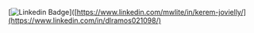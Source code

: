 [![Linkedin Badge](https://img.shields.io/badge/-LinkedIn-blue?style=flat&logo=Linkedin&logoColor=white&link=https://www.linkedin.com/mwlite/in/kerem-jovielly/)]([https://www.linkedin.com/mwlite/in/kerem-jovielly/](https://www.linkedin.com/in/dlramos021098/)
